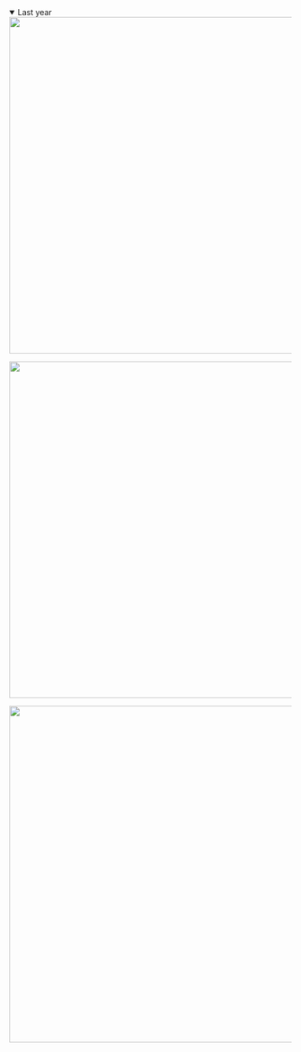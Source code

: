 <details open>
  <summary>Last year</summary>
<image width="600px" class="last-year coding-activity" src="https://wakatime.com/share/@824f1cc9-071d-465b-94ef-a2a0c6275122/629d8cae-6b9f-479a-8f70-29800b37893b.svg">

<image width="600px" class="last-year language-percent" src="https://wakatime.com/share/@824f1cc9-071d-465b-94ef-a2a0c6275122/4177d16b-6112-44b0-aa53-b39fc524390e.svg"></image>

<image width="600px" class="last-year language-bar" src="https://wakatime.com/share/@824f1cc9-071d-465b-94ef-a2a0c6275122/1a11a291-518b-4bf9-abc1-5dfd4a57b02b.svg"></image>

</details>

<br>

